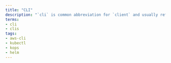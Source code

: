 ```yaml
---
title: "CLI"
description: "`cli` is common abbreviation for `client` and usually refers to some kind of command line tool."
terms:
- cli
- clis
tags:
- aws-cli
- kubectl
- kops
- helm
---
```

